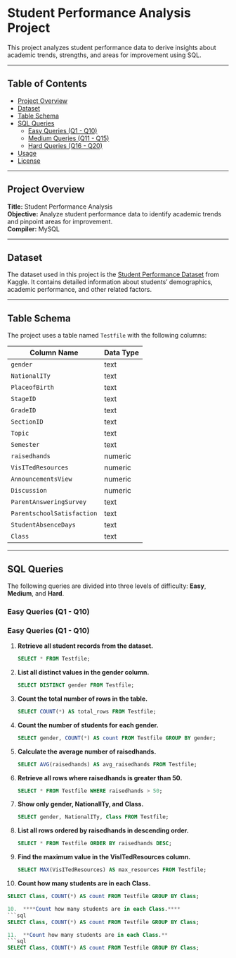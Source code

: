 
# Student Performance Analysis Project

This project analyzes student performance data to derive insights about academic trends, strengths, and areas for improvement using SQL.

---

## Table of Contents

- [Project Overview](#project-overview)
- [Dataset](#dataset)
- [Table Schema](#table-schema)
- [SQL Queries](#sql-queries)
  - [Easy Queries (Q1 - Q10)](#easy-queries-q1---q10)
  - [Medium Queries (Q11 - Q15)](#medium-queries-q11---q15)
  - [Hard Queries (Q16 - Q20)](#hard-queries-q16---q20)
- [Usage](#usage)
- [License](#license)

---

## Project Overview

**Title:** Student Performance Analysis  
**Objective:** Analyze student performance data to identify academic trends and pinpoint areas for improvement.  
**Compiler:** MySQL

---

## Dataset

The dataset used in this project is the [Student Performance Dataset](https://www.kaggle.com/datasets/spscientist/students-performance-in-exams) from Kaggle. It contains detailed information about students’ demographics, academic performance, and other related factors.

---

## Table Schema

The project uses a table named `Testfile` with the following columns:

| Column Name               | Data Type |
| ------------------------- | --------- |
| `gender`                  | text      |
| `NationalITy`             | text      |
| `PlaceofBirth`            | text      |
| `StageID`                 | text      |
| `GradeID`                 | text      |
| `SectionID`               | text      |
| `Topic`                   | text      |
| `Semester`                | text      |
| `raisedhands`             | numeric   |
| `VisITedResources`        | numeric   |
| `AnnouncementsView`       | numeric   |
| `Discussion`              | numeric   |
| `ParentAnsweringSurvey`   | text      |
| `ParentschoolSatisfaction`| text      |
| `StudentAbsenceDays`      | text      |
| `Class`                   | text      |

---

## SQL Queries

The following queries are divided into three levels of difficulty: **Easy**, **Medium**, and **Hard**.

### Easy Queries (Q1 - Q10)
### Easy Queries (Q1 - Q10)
1. **Retrieve all student records from the dataset.**
   ```sql
   SELECT * FROM Testfile;
2. **List all distinct values in the gender column.**
   ```sql
   SELECT DISTINCT gender FROM Testfile;
3. **Count the total number of rows in the table.**
   ```sql
   SELECT COUNT(*) AS total_rows FROM Testfile;
4. **Count the number of students for each gender.**
   ```sql
   SELECT gender, COUNT(*) AS count FROM Testfile GROUP BY gender;
5. **Calculate the average number of raisedhands.**
   ```sql
   SELECT AVG(raisedhands) AS avg_raisedhands FROM Testfile;
6. **Retrieve all rows where raisedhands is greater than 50.**
   ```sql
   SELECT * FROM Testfile WHERE raisedhands > 50;
7. **Show only gender, NationalITy, and Class.**
   ```sql
   SELECT gender, NationalITy, Class FROM Testfile;
8. **List all rows ordered by raisedhands in descending order.**
   ```sql
   SELECT * FROM Testfile ORDER BY raisedhands DESC;
9. **Find the maximum value in the VisITedResources column.**
   ```sql
   SELECT MAX(VisITedResources) AS max_resources FROM Testfile;
10.  **Count how many students are in each Class.**
   ```sql
   SELECT Class, COUNT(*) AS count FROM Testfile GROUP BY Class;

10.  ****Count how many students are in each Class.****
   ```sql
   SELECT Class, COUNT(*) AS count FROM Testfile GROUP BY Class;

11.  **Count how many students are in each Class.**
   ```sql
   SELECT Class, COUNT(*) AS count FROM Testfile GROUP BY Class;




   
